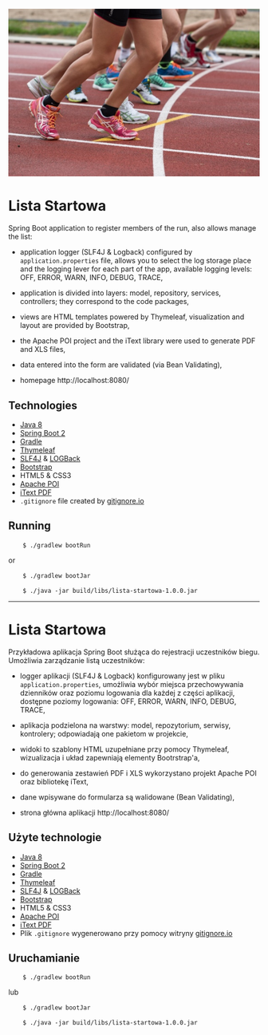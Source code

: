 ![Zdjęcie](./images/run.jpg)

# Lista Startowa

Spring Boot application to register members of the run, also allows manage the list:

* application logger (SLF4J & Logback) configured by `application.properties` file, 
allows you to select the log storage place and the logging lever for each part of the app, available logging levels: OFF, ERROR, WARN, INFO, DEBUG, TRACE,

* application is divided into layers: model, repository, services, controllers; they correspond to the code packages,

* views are HTML templates powered by Thymeleaf, visualization and layout are provided by Bootstrap,

* the Apache POI project and the iText library were used to generate PDF and XLS files,

* data entered into the form are validated (via Bean Validating),

* homepage http://localhost:8080/

## Technologies

* [Java 8](https://www.java.com/)
* [Spring Boot 2](https://spring.io/)
* [Gradle](https://gradle.org/)
* [Thymeleaf](https://www.thymeleaf.org/)
* [SLF4J](http://www.slf4j.org/) & [LOGBack](http://logback.qos.ch/)
* [Bootstrap](https://getbootstrap.com/)
* HTML5 & CSS3
* [Apache POI](https://poi.apache.org/)
* [iText PDF](https://itextpdf.com/)
* `.gitignore` file created by [gitignore.io](https://www.gitignore.io)

## Running

```
	$ ./gradlew bootRun
```

or

```
	$ ./gradlew bootJar	
```

```
	$ ./java -jar build/libs/lista-startowa-1.0.0.jar
```

***

# Lista Startowa

Przykładowa aplikacja Spring Boot służąca do rejestracji uczestników biegu. 
Umożliwia zarządzanie listą uczestników:

* logger aplikacji (SLF4J & Logback) konfigurowany jest w pliku `application.properties`, 
umożliwia wybór miejsca przechowywania dzienników oraz poziomu logowania dla każdej z części aplikacji, dostępne poziomy logowania: OFF, ERROR, WARN, INFO, DEBUG, TRACE,

* aplikacja podzielona na warstwy: model, repozytorium, serwisy, kontrolery; odpowiadają one pakietom w projekcie,

* widoki to szablony HTML uzupełniane przy pomocy Thymeleaf, wizualizacja i układ zapewniają
elementy Bootrstrap'a,

* do generowania zestawień PDF i XLS wykorzystano projekt Apache POI oraz bibliotekę iText,

* dane wpisywane do formularza są walidowane (Bean Validating),

* strona główna aplikacji http://localhost:8080/

## Użyte technologie

* [Java 8](https://www.java.com/)
* [Spring Boot 2](https://spring.io/)
* [Gradle](https://gradle.org/)
* [Thymeleaf](https://www.thymeleaf.org/)
* [SLF4J](http://www.slf4j.org/) & [LOGBack](http://logback.qos.ch/)
* [Bootstrap](https://getbootstrap.com/)
* HTML5 & CSS3
* [Apache POI](https://poi.apache.org/)
* [iText PDF](https://itextpdf.com/)
* Plik `.gitignore` wygenerowano przy pomocy witryny [gitignore.io](https://www.gitignore.io)

## Uruchamianie

```
	$ ./gradlew bootRun
```

lub

```
	$ ./gradlew bootJar	
```

```
	$ ./java -jar build/libs/lista-startowa-1.0.0.jar
```